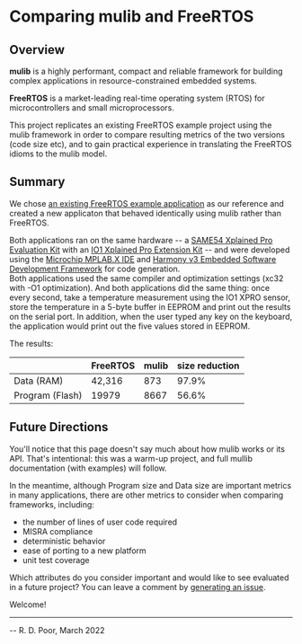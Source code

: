 # Comparing mulib and FreeRTOS

## Overview

**mulib** is a highly performant, compact and reliable framework for building 
complex applications in resource-constrained embedded systems.

**FreeRTOS** is a market-leading real-time operating system (RTOS) for 
microcontrollers and small microprocessors.

This project replicates an existing FreeRTOS example project using the mulib framework
in order to compare resulting metrics of the two versions (code size etc),
and to gain practical experience in translating the FreeRTOS idioms to
the mulib model.

## Summary

We chose [an existing FreeRTOS example application](https://microchip-mplab-harmony.github.io/reference_apps/apps/sam_e54_xpro/same54_getting_started_freertos/readme.html)
as our reference and created a new applicaton that behaved identically using mulib rather than FreeRTOS.

Both applications ran on the same hardware -- a 
[SAME54 Xplained Pro Evaluation Kit](https://www.microchip.com/en-us/development-tool/ATSAME54-XPRO) 
with an 
[IO1 Xplained Pro Extension Kit](https://www.microchip.com/en-us/development-tool/ATIO1-XPRO) --
and were developed using the 
[Microchip MPLAB.X IDE](https://www.microchip.com/en-us/tools-resources/develop/mplab-x-ide)
and
[Harmony v3 Embedded Software Development Framework](https://www.microchip.com/en-us/tools-resources/configure/mplab-harmony)
for code generation.  
Both applications used
the same compiler and optimization settings (xc32 with -O1 optimization).  And both applications did the
same thing: once every second, take a temperature measurement using the IO1 XPRO sensor, store the
temperature in a 5-byte buffer in EEPROM and print out the results on the serial port.  In addition, when
the user typed any key on the keyboard, the application would print out the five values stored in EEPROM.

The results:

|   | FreeRTOS | mulib | size reduction |
|---|---|---|---|
| Data (RAM) | 42,316 | 873 | 97.9% |
| Program (Flash) | 19979 | 8667| 56.6% |

## Future Directions

You'll notice that this page doesn't say much about how mulib works or its API.  That's intentional:
this was a warm-up project, and full mullib documentation (with examples) will follow.  

In the meantime, although Program size and Data size are important metrics in many applications, 
there are other metrics to consider when comparing frameworks, including:
* the number of lines of user code required
* MISRA compliance
* deterministic behavior
* ease of porting to a new platform
* unit test coverage

Which attributes do you consider important and would like to see evaluated in a future project?
You can leave a comment by [generating an issue](https://github.com/rdpoor/mulib-vs-freertos/issues).

Welcome!

---
-- R. D. Poor, March 2022
